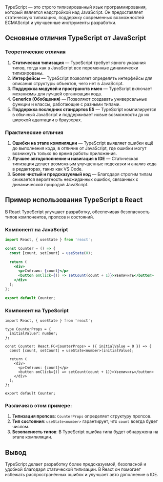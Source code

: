 
TypeScript — это строго типизированный язык программирования, который является надстройкой над JavaScript. Он предоставляет статическую типизацию, поддержку современных возможностей ECMAScript и улучшенные инструменты разработки.

## Основные отличия TypeScript от JavaScript

### Теоретические отличия

1. **Статическая типизация** — TypeScript требует явного указания типов, тогда как в JavaScript все переменные динамически типизированы.
2. **Интерфейсы** — TypeScript позволяет определять интерфейсы для описания структуры объектов, чего нет в JavaScript.
3. **Поддержка модулей и пространств имен** — TypeScript включает механизмы для лучшей организации кода.
4. **Generics (Обобщения)** — Позволяют создавать универсальные функции и классы, работающие с разными типами.
5. **Поддержка последних стандартов ES** — TypeScript компилируется в обычный JavaScript и поддерживает новые возможности до их широкой адаптации в браузерах.

### Практические отличия

1. **Ошибки на этапе компиляции** — TypeScript выявляет ошибки ещё до выполнения кода, в отличие от JavaScript, где ошибки могут возникнуть только во время работы приложения.
2. **Лучшее автодополнение и навигация в IDE** — Статическая типизация делает возможным улучшенные подсказки и анализ кода в редакторах, таких как VS Code.
3. **Более чистый и предсказуемый код** — Благодаря строгим типам снижается вероятность неожиданных ошибок, связанных с динамической природой JavaScript.

## Пример использования TypeScript в React

В React TypeScript улучшает разработку, обеспечивая безопасность типов компонентов, пропсов и состояний.

### Компонент на JavaScript

```jsx
import React, { useState } from 'react';

const Counter = () => {
  const [count, setCount] = useState(0);

  return (
    <div>
      <p>Счётчик: {count}</p>
      <button onClick={() => setCount(count + 1)}>Увеличить</button>
    </div>
  );
};

export default Counter;
```

### Компонент на TypeScript

```tsx
import React, { useState } from 'react';

type CounterProps = {
  initialValue?: number;
};

const Counter: React.FC<CounterProps> = ({ initialValue = 0 }) => {
  const [count, setCount] = useState<number>(initialValue);

  return (
    <div>
      <p>Счётчик: {count}</p>
      <button onClick={() => setCount(count + 1)}>Увеличить</button>
    </div>
  );
};

export default Counter;
```

### Различия в этом примере:

1. **Типизация пропсов**: `CounterProps` определяет структуру пропсов.
2. **Тип состояния**: `useState<number>` гарантирует, что `count` всегда будет числом.
3. **Безопасность типов**: В TypeScript ошибка типа будет обнаружена на этапе компиляции.

## Вывод

TypeScript делает разработку более предсказуемой, безопасной и удобной благодаря статической типизации. В React он помогает избежать распространённых ошибок и улучшает авто дополнение в IDE.